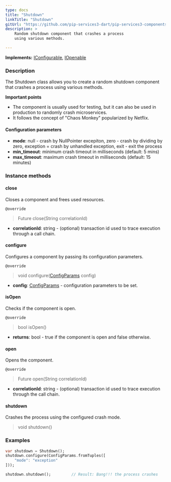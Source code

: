 ```yaml
---
type: docs
title: "Shutdown"
linkTitle: "Shutdown"
gitUrl: "https://github.com/pip-services3-dart/pip-services3-components-dart"
description: >
    Random shutdown component that crashes a process
    using various methods.

---
```


**Implements:** [IConfigurable](../../../commons/config/iconfigurable), [IOpenable](../../../commons/run/iopenable)

### Description

The Shutdown class allows you to create a random shutdown component that crashes a process using various methods.

**Important points**

- The component is usually used for testing, but it can also be used in production to randomly crash microservices.
- It follows the concept of "Chaos Monkey" popularized by Netflix.

#### Configuration parameters

- **mode**: null - crash by NullPointer excepiton, zero - crash by dividing by zero, exception = crash by unhandled exception, exit - exit the process
- **min_timeout**: minimum crash timeout in milliseconds (default: 5 mins)
- **max_timeout**: maximum crash timeout in milliseconds (default: 15 minutes)




### Instance methods


#### close
Closes a component and frees used resources.

`@override`
> Future close(String correlationId)

- **correlationId**: string - (optional) transaction id used to trace execution through a call chain.


#### configure
Configures a component by passing its configuration parameters.

`@override`
> void configure([ConfigParams](../../../commons/config/config_params) config)

- **config**: [ConfigParams](../../../commons/config/config_params) - configuration parameters to be set.


#### isOpen
Checks if the component is open.

`@override`
> bool isOpen()

- **returns**: bool - true if the component is open and false otherwise.


#### open
Opens the component.

`@override`
> Future open(String correlationId)

- **correlationId**: string - (optional) transaction id used to trace execution through the call chain.


#### shutdown
Crashes the process using the configured crash mode.

> void shutdown()
 

### Examples

```dart
var shutdown = Shutdown();
shutdown.configure(ConfigParams.fromTuples([
    "mode": "exception"
]));

shutdown.shutdown();         // Result: Bang!!! the process crashes
```
